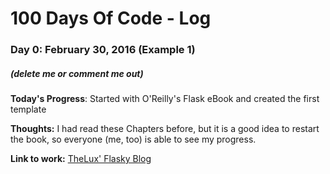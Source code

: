 # 100 Days Of Code - Log

### Day 0: February 30, 2016 (Example 1)
##### (delete me or comment me out)

**Today's Progress**: Started with O'Reilly's Flask eBook and created the first template

**Thoughts:** I had read these Chapters before, but it is a good idea to restart the book, so everyone (me, too) is able to see my progress.

**Link to work:** [TheLux' Flasky Blog](https://github.com/TheLux83/tl_flasky)
